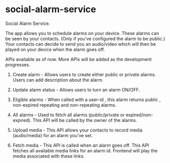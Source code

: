 # social-alarm-service

Social Alarm Service.

The app allows you to schedule alarms on your device.
These alarms can be seen by your contacts. (Only if you've configured the alarm to be public.)
Your contacts can decide to send you an audio/video which will then be played on your device when the alarm goes off.

APIs available as of now.
More APIs will be added as the development progresses.

1. Create alarm - 
   Allows users to create either public or private alarms. Users can add description about the alarm.

2. Update alarm status -
   Allows users to turn an alarm ON/OFF.

3. Eligible alarms -
   When called with a user-id , this alarm returns public , non-expired repeating and non-repeating alarms.

4. All alarms - 
   Used to fetch all alarms (public/private or expired/non-expired). This API will be called by the owner of the alarms.

5. Upload media - 
   This API allows your contacts to record media (audio/media) for an alarm you've set.

6. Fetch media - 
   This API is called when an alarm goes off. This API fetches all available media links for an alarm id. Frontend will play the media associated with   these links.
